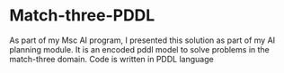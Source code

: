 # Match-three-PDDL

As part of my Msc AI program, I presented this solution as part of my AI planning module. It is an encoded pddl model to solve problems in the match-three domain. Code is written in PDDL language

